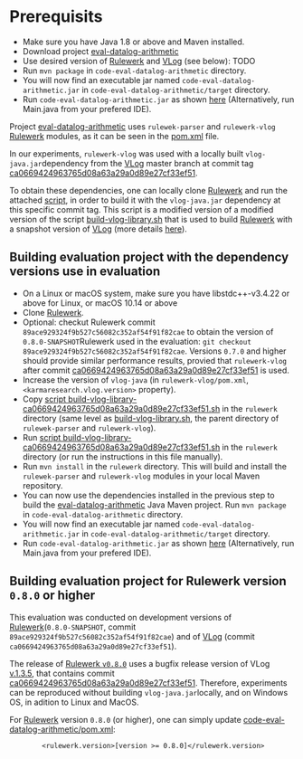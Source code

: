 # Prerequisits
* Make sure you have Java 1.8 or above and Maven installed.
* Download project [eval-datalog-arithmetic](https://github.com/knowsys/eval-datalog-arithmetic/tree/main/code-eval-datalog-arithmetic)
* Use desired version of [Rulewerk](https://github.com/knowsys/rulewerk) and [VLog](https://github.com/karmaresearch/vlog) (see below): TODO
* Run `mvn package` in `code-eval-datalog-arithmetic` directory.
* You will now find an executable jar named `code-eval-datalog-arithmetic.jar` in `code-eval-datalog-arithmetic/target` directory. 
* Run `code-eval-datalog-arithmetic.jar` as shown [here](https://github.com/knowsys/eval-datalog-arithmetic#toolchain) (Alternatively, run Main.java from your prefered IDE).

Project [eval-datalog-arithmetic](https://github.com/knowsys/eval-datalog-arithmetic/tree/main/code-eval-datalog-arithmetic) uses `rulewek-parser` and `rulewerk-vlog` [Rulewerk](https://github.com/knowsys/rulewerk)  modules, as it can be seen in the [pom.xml](https://github.com/knowsys/eval-datalog-arithmetic/blob/main/code-eval-datalog-arithmetic/pom.xml) file.

In our experiments, `rulewerk-vlog` was used with a locally built `vlog-java.jar`dependency from the [VLog](https://github.com/karmaresearch/vlog) master branch at commit tag [ca0669424963765d08a63a29a0d89e27cf33ef51](https://github.com/karmaresearch/vlog/commit/ca0669424963765d08a63a29a0d89e27cf33ef51). 

To obtain these dependencies, one can locally clone [Rulewerk](https://github.com/knowsys/rulewerk) and run the attached [script](https://github.com/knowsys/eval-datalog-arithmetic/blob/main/build-vlog-library-ca0669424963765d08a63a29a0d89e27cf33ef51.sh), in order to build it with the `vlog-java.jar` dependency at this specific commit tag. This script is a modified version of a modified version of the script [build-vlog-library.sh](https://github.com/knowsys/rulewerk/blob/master/build-vlog-library.sh) that is used to build [Rulewerk](https://github.com/knowsys/rulewerk) with a snapshot version of [VLog](https://github.com/karmaresearch/vlog) (more details [here](https://github.com/knowsys/rulewerk#installation)).

## Building evaluation project with the dependency versions use in evaluation
* On a Linux or macOS system, make sure you have libstdc++-v3.4.22 or above for Linux, or macOS 10.14 or above 
* Clone [Rulewerk](https://github.com/knowsys/rulewerk).
* Optional: checkut Rulewerk commit `89ace929324f9b527c56082c352af54f91f82cae` to obtain the version of  `0.8.0-SNAPSHOT`Rulewerk used in the evaluation: `git checkout 89ace929324f9b527c56082c352af54f91f82cae`. Versions  `0.7.0` and higher should provide similar performance results, provied that `rulewerk-vlog` after commit [ca0669424963765d08a63a29a0d89e27cf33ef51](https://github.com/karmaresearch/vlog/commit/ca0669424963765d08a63a29a0d89e27cf33ef51) is used.
* Increase the version of `vlog-java` (in `rulewerk-vlog/pom.xml`, `<karmaresearch.vlog.version>` property).
* Copy [script build-vlog-library-ca0669424963765d08a63a29a0d89e27cf33ef51.sh](https://github.com/knowsys/eval-datalog-arithmetic/blob/main/build-vlog-library-ca0669424963765d08a63a29a0d89e27cf33ef51.sh) in the `rulewerk` directory (same level as [build-vlog-library.sh](https://github.com/knowsys/rulewerk/blob/master/build-vlog-library.sh), the parent directory of `rulewek-parser` and `rulewerk-vlog`).
* Run [script build-vlog-library-ca0669424963765d08a63a29a0d89e27cf33ef51.sh](https://github.com/knowsys/eval-datalog-arithmetic/blob/main/build-vlog-library-ca0669424963765d08a63a29a0d89e27cf33ef51.sh) in the `rulewerk` directory (or run the instructions in this file manually).
* Run `mvn install` in the `rulewerk` directory. This will build  and install the `rulewek-parser` and `rulewerk-vlog` modules in your local Maven repository.
* You can now use the dependencies installed in the previous step to build the [eval-datalog-arithmetic](https://github.com/knowsys/eval-datalog-arithmetic/tree/main/code-eval-datalog-arithmetic) Java Maven project. Run `mvn package` in `code-eval-datalog-arithmetic` directory.
* You will now find an executable jar named `code-eval-datalog-arithmetic.jar` in `code-eval-datalog-arithmetic/target` directory. 
* Run `code-eval-datalog-arithmetic.jar` as shown [here](https://github.com/knowsys/eval-datalog-arithmetic#toolchain) (Alternatively, run Main.java from your prefered IDE).

## Building evaluation project for Rulewerk version `0.8.0` or higher
This evaluation was conducted on development versions of [Rulewerk](https://github.com/knowsys/rulewerk)(`0.8.0-SNAPSHOT`, commit  `89ace929324f9b527c56082c352af54f91f82cae`) and of [VLog](https://github.com/karmaresearch/vlog) (commit `ca0669424963765d08a63a29a0d89e27cf33ef51`). 

The release of [Rulewerk `v0.8.0`](https://github.com/knowsys/rulewerk/releases/tag/v0.8.0) uses a bugfix release version of VLog [v.1.3.5](https://github.com/karmaresearch/vlog/releases/tag/v1.3.5), that contains commit [ca0669424963765d08a63a29a0d89e27cf33ef51](https://github.com/karmaresearch/vlog/commit/ca0669424963765d08a63a29a0d89e27cf33ef51). Therefore, experiments can be reproduced without building `vlog-java.jar`locally, and on Windows OS, in adition to Linux and MacOS.

For [Rulewerk](https://github.com/knowsys/rulewerk) version `0.8.0` (or higher), one can simply update [code-eval-datalog-arithmetic/pom.xml](https://github.com/knowsys/eval-datalog-arithmetic/blob/main/code-eval-datalog-arithmetic/pom.xml):

    		<rulewerk.version>[version >= 0.8.0]</rulewerk.version>



